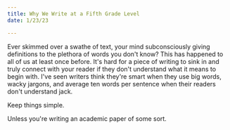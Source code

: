 ```yaml
---
title: Why We Write at a Fifth Grade Level
date: 1/23/23

---
```


Ever skimmed over a swathe of text, your mind subconsciously giving definitions to the plethora of words you don't know? This has happened to all of us at least once before. It's hard for a piece of writing to sink in and truly connect with your reader if they don't understand what it means to begin with. I've seen writers think they're smart when they use big words, wacky jargons, and average ten words per sentence when their readers don't understand jack.

Keep things simple.

Unless you're writing an academic paper of some sort.
